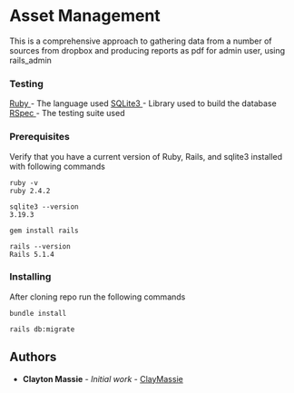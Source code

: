 # Asset Management

This is a comprehensive approach to gathering data from a number of sources from dropbox and producing  reports as pdf for admin user, using rails_admin

### Testing

[Ruby ](https://www.ruby-lang.org/en/) - The language used
[SQLite3 ](https://www.sqlite.org/index.html) - Library used to build the database
[RSpec ](http://rspec.info/) - The testing suite used
### Prerequisites

Verify that you have a current version of Ruby, Rails, and sqlite3 installed with following commands 
```
ruby -v
ruby 2.4.2
```
```
sqlite3 --version
3.19.3
```
```
gem install rails
```
```
rails --version
Rails 5.1.4
```
### Installing

After cloning repo run the following commands

```
bundle install 
``` 
```
rails db:migrate
```
## Authors

* **Clayton Massie** - *Initial work* - [ClayMassie ](https://github.com/clmassie1)


